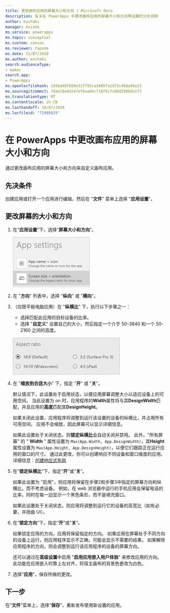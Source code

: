```yaml
---
title: 更改画布应用的屏幕大小和方向 | Microsoft Docs
description: 有关在 PowerApps 中更改画布应用的屏幕大小和方向等设置的分步说明
author: evchaki
manager: kvivek
ms.service: powerapps
ms.topic: conceptual
ms.custom: canvas
ms.reviewer: tapanm
ms.date: 11/07/2018
ms.author: evchaki
search.audienceType:
- maker
search.app:
- PowerApps
ms.openlocfilehash: 1d3bd48f658e31f795ca3489fa1973c48da94a22
ms.sourcegitcommit: 7dae19a44247ef6aad4c718fdc7c68d298b0a1f3
ms.translationtype: MT
ms.contentlocale: zh-CN
ms.lasthandoff: 10/07/2019
ms.locfileid: "71995625"
---
```

# <a name="change-screen-size-and-orientation-of-a-canvas-app-in-powerapps"></a>在 PowerApps 中更改画布应用的屏幕大小和方向
通过更改画布应用的屏幕大小和方向来自定义画布应用。

## <a name="prerequisites"></a>先决条件

创建应用或打开一个应用进行编辑，然后在 "**文件**" 菜单上选择 "**应用设置**"。

## <a name="change-screen-size-and-orientation"></a>更改屏幕的大小和方向
1. 在“**应用设置**”下，选择“**屏幕大小和方向**”。

    ![更改应用屏幕大小和方向的选项](./media/set-aspect-ratio-portrait-landscape/size-orientation.png)

1. 在 "**方向**" 列表中，选择 "**纵向**" 或 "**横向**"。

1. （仅限平板电脑应用）在 "**纵横比**" 下，执行以下步骤之一：

    - 选择匹配此应用的目标设备的比率。
    - 选择 "**自定义**" 设置自己的大小，然后指定一个介于 50-3840 和一个 50-2160 之间的高度。

    ![更改平板电脑应用的纵横比](./media/set-aspect-ratio-portrait-landscape/aspect-tablet.png)
    
1. 在 "**缩放到合适大小**" 下，指定 "**开**" 或 "**关**"。

    默认情况下，此设置处于启用状态，以便应用屏幕调整大小以适应设备上的可用空间。 当此设置为 on 时，应用程序的**Width**属性将与其**DesignWidth**匹配，并且应用的**高度**匹配其**DesignHeight**。

    如果关闭此设置，应用程序将调整到运行该设置的设备的纵横比，并占用所有可用空间。 应用不会缩放，因此屏幕可以显示详细信息。

    如果此设置处于关闭状态，则**锁定纵横比**会自动关闭并禁用。 此外，"所有屏幕" 的 " **Width** " 属性设置为 `Max(App.Width, App.DesignWidth)`，其**Height**属性设置为 `Max(App.Height, App.DesignHeight)`，以便它们跟踪正在运行应用的窗口的尺寸。 通过此更改，你可以创建响应不同设备和窗口维度的应用。 详细信息：[创建响应式布局](create-responsive-layout.md)

1. 在“**锁定纵横比**”下，指定“**开**”或“**关**”。

    如果此设置为 "启用"，则应用将保留在步骤2和步骤3中指定的屏幕方向和纵横比，而不考虑设备。 例如，在 web 浏览器中运行的手机应用会保留电话的比率，同时在每一边显示一个黑色条形，而不是填充窗口。

    如果此设置处于关闭状态，则应用将调整到运行它的设备的高宽比（如有必要，并扭曲 UI）。

1. 在“**锁定方向**”下，指定“**开**”或“**关**”。

    如果锁定应用的方向，应用将保留指定的方向。 如果应用在屏幕处于不同方向的设备上运行，则应用程序显示不正确，可能会显示不需要的结果。 如果解除应用程序的方向，则会调整到运行该应用程序的设备的屏幕方向。

    还可以通过在**高级设置**中启用 "**启用应用嵌入用户体验**" 来修改应用的方向。 此功能在应用嵌入时靠上左对齐，将宿主画布的背景色更改为白色。

1. 选择“**应用**”，保存所做的更改。

## <a name="next-step"></a>下一步
在“**文件**”菜单上，选择“**保存**”，重新发布使用新设置的应用。